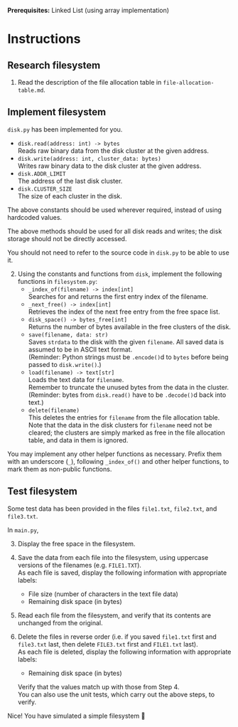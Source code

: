 **Prerequisites:** Linked List (using array implementation)

# Instructions

## Research filesystem

1. Read the description of the file allocation table in `file-allocation-table.md`.

## Implement filesystem

`disk.py` has been implemented for you.  
- `disk.read(address: int) -> bytes`  
  Reads raw binary data from the disk cluster at the given address.
- `disk.write(address: int, cluster_data: bytes)`  
  Writes raw binary data to the disk cluster at the given address.
- `disk.ADDR_LIMIT`  
  The address of the last disk cluster.
- `disk.CLUSTER_SIZE`  
  The size of each cluster in the disk.

The above constants should be used wherever required, instead of using hardcoded values.  

The above methods should be used for all disk reads and writes; the disk storage should not be directly accessed.  

You should not need to refer to the source code in `disk.py` to be able to use it.


2. Using the constants and functions from `disk`, implement the following functions in `filesystem.py`:
   - `_index_of(filename) -> index[int]`  
     Searches for and returns the first entry index of the filename.
   - `_next_free() -> index[int]`  
     Retrieves the index of the next free entry from the free space list.
   - `disk_space() -> bytes_free[int]`  
     Returns the number of bytes available in the free clusters of the disk.
   - `save(filename, data: str)`  
     Saves `strdata` to the disk with the given `filename`.
     All saved data is assumed to be in ASCII text format.  
     (Reminder: Python strings must be `.encode()`d to `bytes` before being passed to `disk.write()`.)
   - `load(filename) -> text[str]`  
     Loads the text data for `filename`.  
     Remember to truncate the unused bytes from the data in the cluster.  
     (Reminder: bytes from `disk.read()` have to be `.decode()`d back into text.)
   - `delete(filename)`  
     This deletes the entries for `filename` from the file allocation table.  
     Note that the data in the disk clusters for `filename` need not be cleared; the clusters are simply marked as free in the file allocation table, and data in them is ignored.

You may implement any other helper functions as necessary. Prefix them with an underscore (`_`), following `_index_of()` and other helper functions, to mark them as non-public functions.

## Test filesystem

Some test data has been provided in the files `file1.txt`, `file2.txt`, and `file3.txt`.

In `main.py`,

3. Display the free space in the filesystem.
4. Save the data from each file into the filesystem, using uppercase versions of the filenames (e.g. `FILE1.TXT`).  
   As each file is saved, display the following information with appropriate labels:
   - File size (number of characters in the text file data)
   - Remaining disk space (in bytes)
5. Read each file from the filesystem, and verify that its contents are unchanged from the original.
6. Delete the files in reverse order (i.e. if you saved `file1.txt` first and `file3.txt` last, then delete `FILE3.txt` first and `FILE1.txt` last).  
   As each file is deleted, display the following information with appropriate labels:
   - Remaining disk space (in bytes)  
   
   Verify that the values match up with those from Step 4.  
   You can also use the unit tests, which carry out the above steps, to verify.

Nice! You have simulated a simple filesystem 🎉
